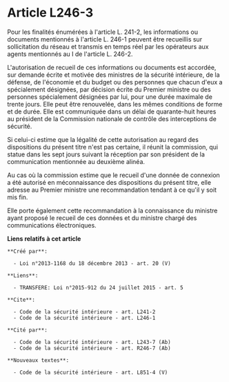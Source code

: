 # Article L246-3

Pour les finalités énumérées à l'article L. 241-2, les informations ou documents mentionnés à l'article L. 246-1 peuvent être
recueillis sur sollicitation du réseau et transmis en temps réel par les opérateurs aux agents mentionnés au I de l'article
L. 246-2. 

L'autorisation de recueil de ces informations ou documents est accordée, sur demande écrite et motivée des ministres de la
sécurité intérieure, de la défense, de l'économie et du budget ou des personnes que chacun d'eux a spécialement désignées,
par décision écrite du Premier ministre ou des personnes spécialement désignées par lui, pour une durée maximale de trente
jours. Elle peut être renouvelée, dans les mêmes conditions de forme et de durée. Elle est communiquée dans un délai de
quarante-huit heures au président de la Commission nationale de contrôle des interceptions de sécurité. 

Si celui-ci estime que la légalité de cette autorisation au regard des dispositions du présent titre n'est pas certaine, il
réunit la commission, qui statue dans les sept jours suivant la réception par son président de la communication mentionnée au
deuxième alinéa. 

Au cas où la commission estime que le recueil d'une donnée de connexion a été autorisé en méconnaissance des dispositions du
présent titre, elle adresse au Premier ministre une recommandation tendant à ce qu'il y soit mis fin. 

Elle porte également cette recommandation à la connaissance du ministre ayant proposé le recueil de ces données et du
ministre chargé des communications électroniques.

**Liens relatifs à cet article**

	**Créé par**:

	  - Loi n°2013-1168 du 18 décembre 2013 - art. 20 (V)

	**Liens**:

	  - TRANSFERE: Loi n°2015-912 du 24 juillet 2015 - art. 5

	**Cite**:

	  - Code de la sécurité intérieure - art. L241-2
	  - Code de la sécurité intérieure - art. L246-1

	**Cité par**:

	  - Code de la sécurité intérieure - art. L243-7 (Ab)
	  - Code de la sécurité intérieure - art. R246-7 (Ab)

	**Nouveaux textes**:

	  - Code de la sécurité intérieure - art. L851-4 (V)

